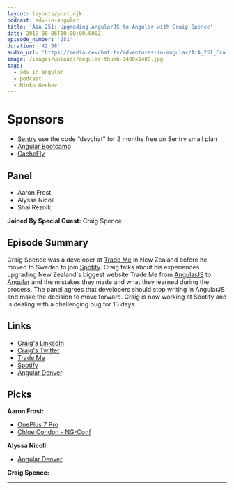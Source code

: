 ```yaml
---
layout: layouts/post.njk
podcast: adv-in-angular
title: 'AiA 251: Upgrading AngularJS to Angular with Craig Spence'
date: 2019-08-06T10:00:00.000Z
episode_number: '251'
duration: '42:58'
audio_url: 'https://media.devchat.tv/adventures-in-angular/AiA_251_Craig_Spence.mp3'
image: /images/uploads/angular-thumb-1400x1400.jpg
tags:
  - adv_in_angular
  - podcast
  - Minko Gechev
---
```

# Sponsors

* [Sentry](https://sentry.io/welcome/) use the code “devchat” for 2 months free on Sentry small plan
* [Angular Bootcamp](https://angularbootcamp.com/)
* [CacheFly](https://www.cachefly.com/)

## Panel

* Aaron Frost
* Alyssa Nicoll
* Shai Reznik

**Joined By Special Guest:** Craig Spence

## Episode Summary

Craig Spence was a developer at [Trade Me](https://www.trademe.co.nz/) in New Zealand before he moved to Sweden to join [Spotify](https://www.spotify.com/). Craig talks about his experiences upgrading New Zealand's biggest website Trade Me from [AngularJS](https://angularjs.org/) to [Angular](https://angular.io/) and the mistakes they made and what they learned during the process. The panel agrees that developers should stop writing in AngularJS and make the decision to move forward. Craig is now working at Spotify and is dealing with a challenging bug for 13 days. 

## Links

* [Craig's LinkedIn](https://www.linkedin.com/in/craig-spence/)
* [Craig's Twitter](https://twitter.com/phenomnominal)
* [Trade Me](https://www.trademe.co.nz/) 
* [Spotify](https://www.spotify.com/)
* [Angular Denver](https://angulardenver.com/)

## Picks

**Aaron Frost:**

* [OnePlus 7 Pro](https://www.oneplus.com/7pro) 
* [Chloe Condon - NG-Conf](https://www.ng-conf.org/2019/speakers/chloe-condon/)

**Alyssa Nicoll:**

* [Angular Denver](https://angulardenver.com/)

**Craig Spence:**

- - -
